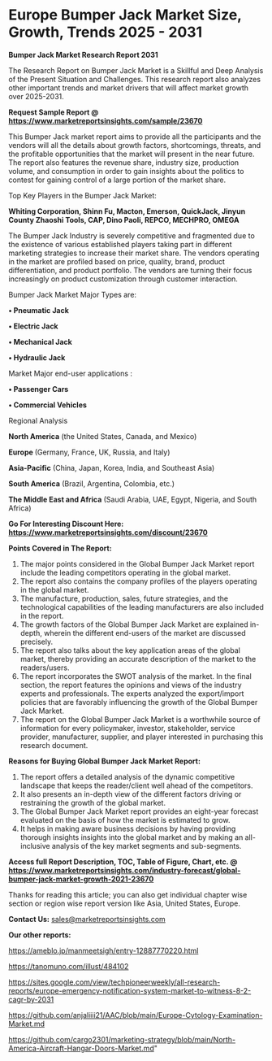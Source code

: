 # Europe Bumper Jack Market Size, Growth, Trends 2025 - 2031

<strong>Bumper Jack Market Research Report 2031</strong>

The Research Report on Bumper Jack Market is a Skillful and Deep Analysis of the Present Situation and Challenges. This research report also analyzes other important trends and market drivers that will affect market growth over 2025-2031.

<strong>Request Sample Report @ <a href=https://www.marketreportsinsights.com/sample/23670>https://www.marketreportsinsights.com/sample/23670</a></strong>

This Bumper Jack market report aims to provide all the participants and the vendors will all the details about growth factors, shortcomings, threats, and the profitable opportunities that the market will present in the near future. The report also features the revenue share, industry size, production volume, and consumption in order to gain insights about the politics to contest for gaining control of a large portion of the market share.

Top Key Players in the Bumper Jack Market:

<strong>Whiting Corporation, Shinn Fu, Macton, Emerson, QuickJack, Jinyun County Zhaoshi Tools, CAP, Dino Paoli, REPCO, MECHPRO, OMEGA</strong>

The Bumper Jack Industry is severely competitive and fragmented due to the existence of various established players taking part in different marketing strategies to increase their market share. The vendors operating in the market are profiled based on price, quality, brand, product differentiation, and product portfolio. The vendors are turning their focus increasingly on product customization through customer interaction.

Bumper Jack Market Major Types are:

<strong>• Pneumatic Jack

• Electric Jack

• Mechanical Jack

• Hydraulic Jack</strong>

Market Major end-user applications :

<strong>• Passenger Cars

• Commercial Vehicles</strong>

Regional Analysis

</u><strong><b>North America</b></strong> (the United States, Canada, and Mexico)

<strong><b>Europe </b></strong>(Germany, France, UK, Russia, and Italy)

<strong><b>Asia-Pacific</b></strong> (China, Japan, Korea, India, and Southeast Asia)

<strong><b>South America</b></strong> (Brazil, Argentina, Colombia, etc.)

<strong><b>The Middle East and Africa</b></strong> (Saudi Arabia, UAE, Egypt, Nigeria, and South Africa)

<strong>Go For Interesting Discount Here: <a href=https://www.marketreportsinsights.com/discount/23670>https://www.marketreportsinsights.com/discount/23670</a></strong>

<strong>Points Covered in The Report:</strong>
<ol>
  <li>The major points considered in the Global Bumper Jack Market report include the leading competitors operating in the global market.</li>
  <li>The report also contains the company profiles of the players operating in the global market.</li>
  <li>The manufacture, production, sales, future strategies, and the technological capabilities of the leading manufacturers are also included in the report.</li>
  <li>The growth factors of the Global Bumper Jack Market are explained in-depth, wherein the different end-users of the market are discussed precisely.</li>
  <li>The report also talks about the key application areas of the global market, thereby providing an accurate description of the market to the readers/users.</li>
  <li>The report incorporates the SWOT analysis of the market. In the final section, the report features the opinions and views of the industry experts and professionals. The experts analyzed the export/import policies that are favorably influencing the growth of the Global Bumper Jack Market.</li>
  <li>The report on the Global Bumper Jack Market is a worthwhile source of information for every policymaker, investor, stakeholder, service provider, manufacturer, supplier, and player interested in purchasing this research document.</li>
</ol>
<strong>Reasons for Buying Global Bumper Jack Market Report:</strong>

<ol>
  <li>The report offers a detailed analysis of the dynamic competitive landscape that keeps the reader/client well ahead of the competitors.</li>
  <li>It also presents an in-depth view of the different factors driving or restraining the growth of the global market.</li>
  <li>The Global Bumper Jack Market report provides an eight-year forecast evaluated on the basis of how the market is estimated to grow.</li>
  <li>It helps in making aware business decisions by having providing thorough insights insights into the global market and by making an all-inclusive analysis of the key market segments and sub-segments.</li>
</ol>
<strong>Access full Report Description, TOC, Table of Figure, Chart, etc. @ <a href=https://www.marketreportsinsights.com/industry-forecast/global-bumper-jack-market-growth-2021-23670>https://www.marketreportsinsights.com/industry-forecast/global-bumper-jack-market-growth-2021-23670</a></strong>


Thanks for reading this article; you can also get individual chapter wise section or region wise report version like Asia, United States, Europe.

<strong>Contact Us:</strong>
sales@marketreportsinsights.com

<strong>Our other reports:</strong>

<a href=https://ameblo.jp/manmeetsigh/entry-12887770220.html>https://ameblo.jp/manmeetsigh/entry-12887770220.html</a>

<a href=https://tanomuno.com/illust/484102>https://tanomuno.com/illust/484102</a>

<a href=https://sites.google.com/view/techpioneerweekly/all-research-reports/europe-emergency-notification-system-market-to-witness-8-2-cagr-by-2031>https://sites.google.com/view/techpioneerweekly/all-research-reports/europe-emergency-notification-system-market-to-witness-8-2-cagr-by-2031</a>

<a href=https://github.com/anjaliiii21/AAC/blob/main/Europe-Cytology-Examination-Market.md>https://github.com/anjaliiii21/AAC/blob/main/Europe-Cytology-Examination-Market.md</a>

<a href=https://github.com/cargo2301/marketing-strategy/blob/main/North-America-Aircraft-Hangar-Doors-Market.md>https://github.com/cargo2301/marketing-strategy/blob/main/North-America-Aircraft-Hangar-Doors-Market.md</a>"
